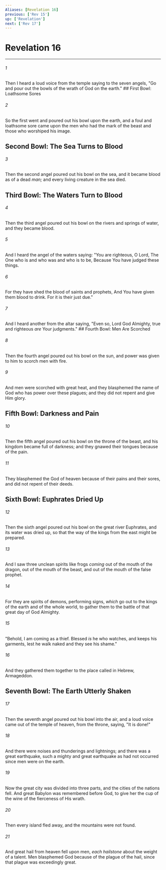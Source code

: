 ```yaml
---
Aliases: [Revelation 16]
previous: ['Rev 15']
up: ['Revelation']
next: ['Rev 17']
---
```

# Revelation 16

***


###### 1 
Then I heard a loud voice from the temple saying to the seven angels, "Go and pour out the bowls of the wrath of God on the earth." ## First Bowl: Loathsome Sores 

###### 2 
So the first went and poured out his bowl upon the earth, and a foul and loathsome sore came upon the men who had the mark of the beast and those who worshiped his image.

## Second Bowl: The Sea Turns to Blood 

###### 3 
Then the second angel poured out his bowl on the sea, and it became blood as of a dead _man;_ and every living creature in the sea died.

## Third Bowl: The Waters Turn to Blood 

###### 4 
Then the third angel poured out his bowl on the rivers and springs of water, and they became blood. 

###### 5 
And I heard the angel of the waters saying: "You are righteous, O Lord, The One who is and who was and who is to be, Because You have judged these things. 

###### 6 
For they have shed the blood of saints and prophets, And You have given them blood to drink. For it is their just due." 

###### 7 
And I heard another from the altar saying, "Even so, Lord God Almighty, true and righteous _are_ Your judgments." ## Fourth Bowl: Men Are Scorched 

###### 8 
Then the fourth angel poured out his bowl on the sun, and power was given to him to scorch men with fire. 

###### 9 
And men were scorched with great heat, and they blasphemed the name of God who has power over these plagues; and they did not repent and give Him glory.

## Fifth Bowl: Darkness and Pain 

###### 10 
Then the fifth angel poured out his bowl on the throne of the beast, and his kingdom became full of darkness; and they gnawed their tongues because of the pain. 

###### 11 
They blasphemed the God of heaven because of their pains and their sores, and did not repent of their deeds.

## Sixth Bowl: Euphrates Dried Up 

###### 12 
Then the sixth angel poured out his bowl on the great river Euphrates, and its water was dried up, so that the way of the kings from the east might be prepared. 

###### 13 
And I saw three unclean spirits like frogs _coming_ out of the mouth of the dragon, out of the mouth of the beast, and out of the mouth of the false prophet. 

###### 14 
For they are spirits of demons, performing signs, _which_ go out to the kings of the earth and of the whole world, to gather them to the battle of that great day of God Almighty. 

###### 15 
"Behold, I am coming as a thief. Blessed _is_ he who watches, and keeps his garments, lest he walk naked and they see his shame." 

###### 16 
And they gathered them together to the place called in Hebrew, Armageddon.

## Seventh Bowl: The Earth Utterly Shaken 

###### 17 
Then the seventh angel poured out his bowl into the air, and a loud voice came out of the temple of heaven, from the throne, saying, "It is done!" 

###### 18 
And there were noises and thunderings and lightnings; and there was a great earthquake, such a mighty and great earthquake as had not occurred since men were on the earth. 

###### 19 
Now the great city was divided into three parts, and the cities of the nations fell. And great Babylon was remembered before God, to give her the cup of the wine of the fierceness of His wrath. 

###### 20 
Then every island fled away, and the mountains were not found. 

###### 21 
And great hail from heaven fell upon men, _each hailstone_ about the weight of a talent. Men blasphemed God because of the plague of the hail, since that plague was exceedingly great.
